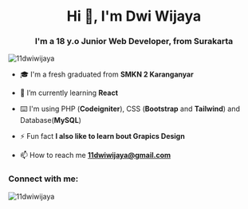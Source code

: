 <h1 align="center">Hi 👋, I'm Dwi Wijaya</h1>
<h3 align="center">I'm a 18 y.o Junior Web Developer, from Surakarta</h3>

<p align="left"> <img src="https://komarev.com/ghpvc/?username=11dwiwijaya&label=Profile%20views&color=0e75b6&style=flat" alt="11dwiwijaya" /> </p>

- 🎓 I'm a fresh graduated from **SMKN 2 Karanganyar**

- 🌱 I’m currently learning **React**

- ⌨️ I'm using PHP (**Codeigniter**), CSS (**Bootstrap** and **Tailwind**) and Database(**MySQL**)

- ⚡ Fun fact **I also like to learn bout Grapics Design**

- 📫 How to reach me **11dwiwijaya@gmail.com**


<h3 align="left">Connect with me:</h3>
<p align="left">
</p>

<p><img align="center" src="https://github-readme-stats.vercel.app/api/top-langs?username=11dwiwijaya&show_icons=true&locale=en&layout=compact" alt="11dwiwijaya" /></p>

